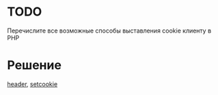 # TODO
Перечислите все возможные способы выставления cookie клиенту в PHP

# Решение
[header](http://php.net/manual/en/function.header.php), [setcookie](http://php.net/manual/en/function.setcookie.php)